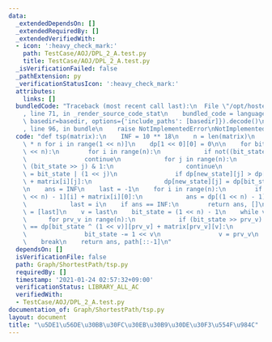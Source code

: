 ```yaml
---
data:
  _extendedDependsOn: []
  _extendedRequiredBy: []
  _extendedVerifiedWith:
  - icon: ':heavy_check_mark:'
    path: TestCase/AOJ/DPL_2_A.test.py
    title: TestCase/AOJ/DPL_2_A.test.py
  _isVerificationFailed: false
  _pathExtension: py
  _verificationStatusIcon: ':heavy_check_mark:'
  attributes:
    links: []
  bundledCode: "Traceback (most recent call last):\n  File \"/opt/hostedtoolcache/Python/3.9.2/x64/lib/python3.9/site-packages/onlinejudge_verify/documentation/build.py\"\
    , line 71, in _render_source_code_stat\n    bundled_code = language.bundle(stat.path,\
    \ basedir=basedir, options={'include_paths': [basedir]}).decode()\n  File \"/opt/hostedtoolcache/Python/3.9.2/x64/lib/python3.9/site-packages/onlinejudge_verify/languages/python.py\"\
    , line 96, in bundle\n    raise NotImplementedError\nNotImplementedError\n"
  code: "def tsp(matrix):\n    INF = 10 ** 18\n    n = len(matrix)\n    dp = [[INF]\
    \ * n for i in range(1 << n)]\n    dp[1 << 0][0] = 0\n\n    for bit_state in range(1\
    \ << n):\n        for i in range(n):\n            if not((bit_state >> i) & 1):\n\
    \                continue\n            for j in range(n):\n                if\
    \ (bit_state >> j) & 1:\n                    continue\n                new_state\
    \ = bit_state | (1 << j)\n                if dp[new_state][j] > dp[bit_state][i]\
    \ + matrix[i][j]:\n                    dp[new_state][j] = dp[bit_state][i] + matrix[i][j]\n\
    \n    ans = INF\n    last = -1\n    for i in range(n):\n        if ans > dp[(1\
    \ << n) - 1][i] + matrix[i][0]:\n            ans = dp[(1 << n) - 1][i] + matrix[i][0]\n\
    \            last = i\n    if ans == INF:\n        return ans, []\n\n    path\
    \ = [last]\n    v = last\n    bit_state = (1 << n) - 1\n    while v != 0:\n  \
    \      for prv_v in range(n):\n            if (bit_state >> prv_v) & 1 and dp[bit_state][v]\
    \ == dp[bit_state ^ (1 << v)][prv_v] + matrix[prv_v][v]:\n                path.append(prv_v)\n\
    \                bit_state -= 1 << v\n                v = prv_v\n            \
    \    break\n    return ans, path[::-1]\n"
  dependsOn: []
  isVerificationFile: false
  path: Graph/ShortestPath/tsp.py
  requiredBy: []
  timestamp: '2021-01-24 02:57:32+09:00'
  verificationStatus: LIBRARY_ALL_AC
  verifiedWith:
  - TestCase/AOJ/DPL_2_A.test.py
documentation_of: Graph/ShortestPath/tsp.py
layout: document
title: "\u5DE1\u56DE\u30BB\u30FC\u30EB\u30B9\u30DE\u30F3\u554F\u984C"
---
```

